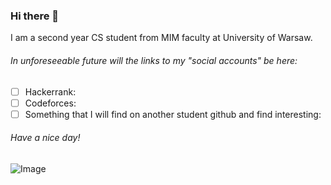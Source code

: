 ### Hi there 👋
I am a second year CS student from MIM faculty at University of Warsaw.

###### In unforeseeable future will the links to my "social accounts" be here:
- [ ] Hackerrank:
- [ ] Codeforces:
- [ ] Something that I will find on another student github and find interesting:

###### Have a nice day!
![Image](https://github.com/kozakusek/kozakusek/happy_racoon.jpg)
<!--
**kozakusek/kozakusek** is a ✨ _special_ ✨ repository because its `README.md` (this file) appears on your GitHub profile.

Here are some ideas to get you started:

- 🔭 I’m currently working on ...
- 🌱 I’m currently learning ...
- 👯 I’m looking to collaborate on ...
- 🤔 I’m looking for help with ...
- 💬 Ask me about ...
- 📫 How to reach me: ...
- 😄 Pronouns: ...
- ⚡ Fun fact: ...
-->
